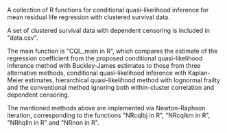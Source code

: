 A collection of R functions for conditional quasi-likelihood inference for mean residual life regression with clustered survival data.

A set of clustered survival data with dependent censoring is included in "data.csv".

The main function is "CQL_main in R", which compares the estimate of the regression coefficient from the proposed conditional quasi-likelihood inference method 
with Buckley-James estimates to those from three alternative methods, conditional quasi-likelihood inference with Kaplan-Meier estimates, hierarchical 
quasi-likelihood method with lognormal frailty and the conventional method ignoring both within-cluster correlation and dependent censoring.

The mentioned methods above are implemented via Newton-Raphson iteration, corresponding to the functions "NRcqlbj in R", "NRcqlkm in R", "NRhqlln in R" and "NRnon in R".
